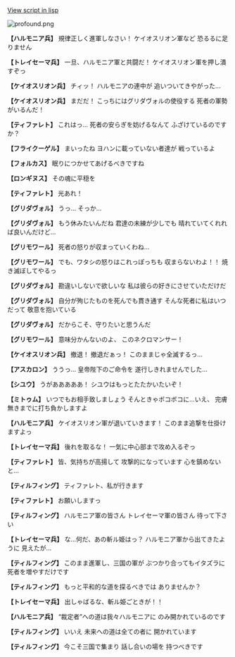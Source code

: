 [View script in lisp](../scripts/101103040.txt)

![profound.png](../images/backgrounds/profound.png)

**【ハルモニア兵】**
規律正しく進軍しなさい！
ケイオスリオン軍など
恐るるに足りません

**【トレイセーマ兵】**
一旦、ハルモニア軍と共闘だ！
ケイオスリオン軍を押し潰すぞっ

**【ケイオスリオン兵】**
チィッ！
ハルモニアの連中が
追いついてきやがった…

**【ケイオスリオン兵】**
まだだ！
こっちにはグリダヴォルの使役する
死者の軍勢がいるんだ！

**【ティファレト】**
これはっ…
死者の安らぎを妨げるなんて
ふざけているのですか？

**【フライクーゲル】**
まいったね
ヨハンに載っていない者達が
戦っているよ

**【フォルカス】**
眠りにつかせてあげるべきですね

**【ロンギヌス】**
その魂に平穏を

**【ティファレト】**
光あれ！

**【グリダヴォル】**
うっ…
そっか…

**【グリダヴォル】**
もう休みたいんだね
君達の未練が少しでも
晴れていてくれれば良いんだけど…

**【グリモワール】**
死者の怒りが収まっていくわね…

**【グリモワール】**
でも、ワタシの怒りはこれっぽっちも
収まらないわよ！！
焼き滅ぼしてやるっ

**【グリダヴォル】**
勘違いしないで欲しいな
私は彼らの好きにさせていただけだ

**【グリダヴォル】**
自分が殉じたものを死んでも貫き通す
そんな死者に私はいつだって
敬意を抱いている

**【グリダヴォル】**
だからこそ、守りたいと思うんだ

**【グリモワール】**
意味分かんないのよ、
このネクロマンサー！

**【ケイオスリオン兵】**
撤退！
撤退だぁっ！
このままじゃ全滅するっ…

**【アスカロン】**
ううっ…
皇帝陛下のご命令を
遂行しきれませんでした…

**【シユウ】**
うがあああああ！
シユウはもっとたたかいたいぞ！

**【ミトゥム】**
いつでもお相手致しましょう
そんときゃボコボコに…いえ、
完膚無きまでに打ち負かしますよ

**【ハルモニア兵】**
ケイオスリオン軍が退いていきます！
このまま追撃を仕掛けますよっ

**【トレイセーマ兵】**
後れを取るな！
一気に中心部まで攻め入るぞっ

**【ティファレト】**
皆、気持ちが高揚して
攻撃的になっています
心を鎮めないと…

**【ティルフィング】**
ティファレト、私が行きます

**【ティファレト】**
お願いしますっ

**【ティルフィング】**
ハルモニア軍の皆さん
トレイセーマ軍の皆さん
待って下さい

**【トレイセーマ兵】**
な…何だ、あの斬ル姫はっ？
ハルモニア軍から出てきたように
見えたが…

**【ティルフィング】**
このまま進軍し、三国の軍が
ぶつかり合ってもイタズラに
死者を増やすだけです

**【ティルフィング】**
もっと平和的な道を探るべきでは
ありませんか？

**【トレイセーマ兵】**
出しゃばるな、斬ル姫ごときが！！

**【ハルモニア兵】**
“裁定者”への道は我々ハルモニアに
のみ開かれているのです

**【ティルフィング】**
いいえ
未来への道は全ての者に
開かれています

**【ティルフィング】**
今こそ三国で集まり
話し合いの場を
持つべきです